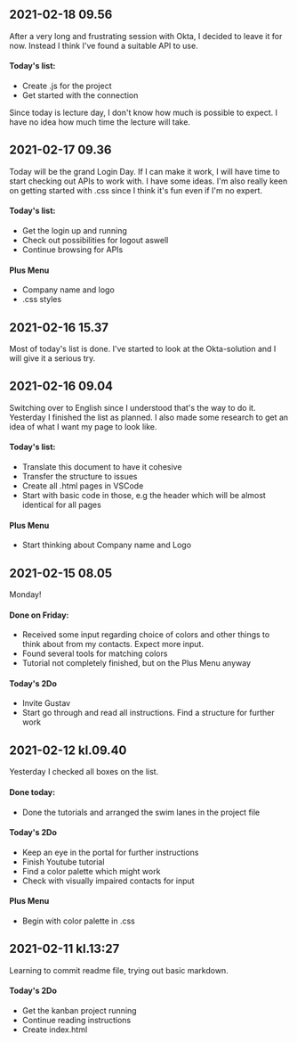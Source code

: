 ## 2021-02-18 09.56
After a very long and frustrating session with Okta, I decided to leave it for now. Instead I think I've found a suitable API to use. 

#### Today's list:
* Create .js for the project
* Get started with the connection

Since today is lecture day, I don't know how much is possible to expect. I have no idea how much time the lecture will take. 

## 2021-02-17 09.36
Today will be the grand Login Day. If I can make it work, I will have time to start checking out APIs to work with. 
I have some ideas. I'm also really keen on getting started with .css since I think it's fun even if I'm no expert. 

#### Today's list:
* Get the login up and running 
* Check out possibilities for logout aswell
* Continue browsing for APIs

#### Plus Menu
* Company name and logo
* .css styles

## 2021-02-16 15.37
Most of today's list is done. I've started to look at the Okta-solution and I will give it a serious try. 

## 2021-02-16 09.04
Switching over to English since I understood that's the way to do it. 
Yesterday I finished the list as planned. I also made some research to get an idea of what I want my page to look like. 

#### Today's list:
* Translate this document to have it cohesive
* Transfer the structure to issues
* Create all .html pages in VSCode
* Start with basic code in those, e.g the header which will be almost identical for all pages

#### Plus Menu
* Start thinking about Company name and Logo


## 2021-02-15 08.05
Monday! 
#### Done on Friday:
* Received some input regarding choice of colors and other things to think about from my contacts. Expect more input. 
* Found several tools for matching colors
* Tutorial not completely finished, but on the Plus Menu anyway

#### Today's 2Do
* Invite Gustav
* Start go through and read all instructions. Find a structure for further work

## 2021-02-12 kl.09.40
Yesterday I checked all boxes on the list. 

#### Done today:
* Done the tutorials and arranged the swim lanes in the project file

#### Today's 2Do
* Keep an eye in the portal for further instructions
* Finish Youtube tutorial
* Find a color palette which might work
* Check with visually impaired contacts for input

#### Plus Menu
* Begin with color palette in .css


## 2021-02-11 kl.13:27
Learning to commit readme file, trying out basic markdown. 
#### Today's 2Do
* Get the kanban project running
* Continue reading instructions
* Create index.html
